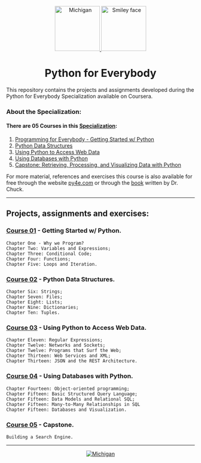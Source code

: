 <p align="center">
  <a href="https://github.com/marcoshsq/Python4Everybody">
    <img src="https://thecombx.files.wordpress.com/2020/02/unnamed.jpg" alt="Michigan" height="120" width="120">
    <img src="https://upload.wikimedia.org/wikipedia/commons/thumb/0/0a/Python.svg/2048px-Python.svg.png" alt="Smiley face" height="120" width="120">
  </a>
</p>
  <h1 align="center">Python for Everybody</h1>
</div>
 
This repository contains the projects and assignments developed during the Python for Everybody Specialization available on Coursera.

### About the Specialization:

#### There are 05 Courses in this [Specialization](https://www.coursera.org/specializations/python):

01. [Programming for Everybody - Getting Started w/ Python](https://www.coursera.org/learn/python?specialization=python)
02. [Python Data Structures](https://www.coursera.org/learn/python-data?specialization=python)
03. [Using Python to Access Web Data](https://www.coursera.org/learn/python-network-data?specialization=python)
04. [Using Databases with Python](https://www.coursera.org/learn/python-databases?specialization=python)
05. [Capstone: Retrieving, Processing, and Visualizing Data with Python](https://www.coursera.org/learn/python-data-visualization?specialization=python)

For more material, references and exercises this course is also available for free through the website [py4e.com](https://www.py4e.com/) or through the [book](http://do1.dr-chuck.com/pythonlearn/EN_us/pythonlearn.pdf) written by Dr. Chuck.

---

## Projects, assignments and exercises:

### [Course 01](https://github.com/marcoshsq/Python_for_Everybody/tree/main/Course%2001%20-%20Getting%20Started%20with%20Python) - Getting Started w/ Python.

    Chapter One - Why we Program?
    Chapter Two: Variables and Expressions;
    Chapter Three: Conditional Code;
    Chapter Four: Functions;
    Chapter Five: Loops and Iteration.

### [Course 02](https://github.com/marcoshsq/Python_for_Everybody/tree/main/Course%2002%20-%20Python%20Data%20Structures) - Python Data Structures.

    Chapter Six: Strings;
    Chapter Seven: Files;
    Chapter Eight: Lists;
    Chapter Nine: Dictionaries;
    Chapter Ten: Tuples.

### [Course 03](https://github.com/marcoshsq/Python_for_Everybody/tree/main/Course%2003%20-%20Using%20Python%20to%20Access%20Web%20Data) - Using Python to Access Web Data.

    Chapter Eleven: Regular Expressions;
    Chapter Twelve: Networks and Sockets;
    Chapter Twelve: Programs that Surf the Web;
    Chapter Thirteen: Web Services and XML;
    Chapter Thirteen: JSON and the REST Architecture.

### [Course 04](https://github.com/marcoshsq/Python_for_Everybody/tree/main/Course%2004%20-%20Using%20Databases%20with%20Python) - Using Databases with Python.

    Chapter Fourteen: Object-oriented programming;
    Chapter Fifteen: Basic Structured Query Language;
    Chapter Fifteen: Data Models and Relational SQL;
    Chapter Fifteen: Many-to-Many Relationships in SQL
    Chapter Fifteen: Databases and Visualization.

### [Course 05](https://github.com/marcoshsq/Python_for_Everybody/tree/main/Course%2005%20-%20Capstone%20Retrieving%2C%20Processing%2C%20and%20Visualizing%20Data%20with%20Python) - Capstone.

    Building a Search Engine.

---


<p align="center">
  <a href="https://www.coursera.org/account/accomplishments/specialization/certificate/2T9578E32DVB">
    <img src="https://github.com/marcoshsq/Python4Everybody/blob/main/PY4E%20-%20Certificates/Python%20for%20Everybody.jpg" alt="Michigan">
  </a>
</p>
